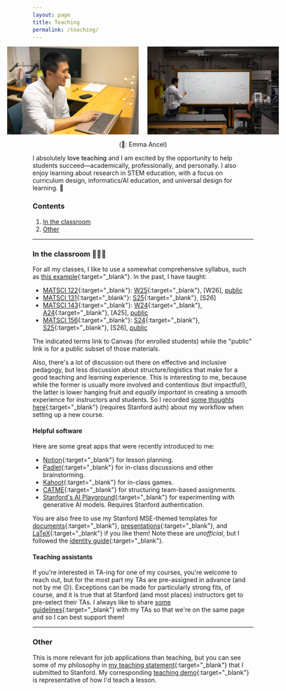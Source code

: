 ```yaml
---
layout: page
title: Teaching
permalink: /teaching/
---
```



<span style="display:flex;justify-content:center">
	<img src="/assets/fig/desk.jpg" alt="Enze desk" align="middle" height="200px">
	&nbsp;&nbsp;&nbsp;&nbsp;&nbsp;
	<img src="/assets/fig/teaching.jpg" alt="Enze teaching" align="middle" height="200px">
</span>
<center>
	<p>(📸: Emma Ancel)</p>
</center>

I absolutely <span style="font-weight:500">love teaching</span> and I am excited by the opportunity to help students succeed—academically, professionally, and personally.
I also enjoy learning about research in STEM education, with a focus on curriculum design, informatics/AI education, and universal design for learning. 🧠


### Contents

1. [In the classroom](#in-the-classroom-)
1. [Other](#other)

---------------------------------

### In the classroom 👨🏼‍🏫

For all my classes, I like to use a somewhat comprehensive syllabus, such as [this example](https://docs.google.com/document/d/1QrbCX5s_n8fGaEtbU1wuzEMItDOB4LknTW6fQCOxebY/edit?usp=sharing){:target="_blank"}.
In the past, I have taught:
- [MATSCI 122](https://explorecourses.stanford.edu/search?q=matsci122){:target="_blank"}: 
[W25](https://canvas.stanford.edu/courses/202301){:target="_blank"}, 
[W26], 
[public](https://bit.ly/mse122public)
- [MATSCI 131](https://explorecourses.stanford.edu/search?q=matsci131){:target="_blank"}:
[S25](https://canvas.stanford.edu/courses/207708){:target="_blank"}, 
[S26]
- [MATSCI 143](https://explorecourses.stanford.edu/search?q=matsci143){:target="_blank"}: 
[W24](https://canvas.stanford.edu/courses/183661){:target="_blank"}, 
[A24](https://canvas.stanford.edu/courses/196708){:target="_blank"}, 
[A25], 
[public](https://bit.ly/mse143public)
- [MATSCI 156](https://explorecourses.stanford.edu/search?q=matsci156){:target="_blank"}: 
[S24](https://canvas.stanford.edu/courses/190305){:target="_blank"}, 
[S25](https://canvas.stanford.edu/courses/205722){:target="_blank"}, 
[S26], 
[public](https://bit.ly/mse156public)

 The indicated terms link to Canvas (for enrolled students) while the "public" link is for a public subset of those materials.


Also, there's a lot of discussion out there on effective and inclusive pedagogy, but less discussion about structure/logistics that make for a good teaching and learning experience.
This is interesting to me, because while the former is usually more involved and contentious (but impactful!), the latter is lower hanging fruit and _equally important_ in creating a smooth experience for instructors and students.
So I recorded [some thoughts here](https://docs.google.com/document/d/15XXIS8MBmj-URnKJWPqF3X5mm47GiP-hIcJo6h6GbJU/edit?tab=t.0){:target="_blank"} (requires Stanford auth) about my workflow when setting up a new course.


#### Helpful software

Here are some great apps that were recently introduced to me:
- [Notion](https://www.notion.so/){:target="_blank"} for lesson planning.
- [Padlet](https://padlet.com/){:target="_blank"} for in-class discussions and other brainstorming.
- [Kahoot](https://kahoot.com/){:target="_blank"} for in-class games.
- [CATME](https://info.catme.org/){:target="_blank"} for structuring team-based assignments.
- [Stanford's AI Playground](https://aiplayground-prod.stanford.edu/c/new){:target="_blank"} for experimenting with generative AI models.
Requires Stanford authentication.

You are also free to use my Stanford MSE-themed templates for [documents](https://docs.google.com/document/d/1sfr_XQ0LwapQDIzobPFpjHfRk1QCmZfFgwzvm0gsz9g/edit?usp=sharing){:target="_blank"}, [presentations](https://docs.google.com/presentation/d/1LDv9veirAnjh2ZcnNkAmh1vTdW_8CCUpeRo9ybCxs2s/edit?usp=sharing){:target="_blank"}, and [LaTeX](https://www.overleaf.com/read/skrzcznwvrfd#0715a5){:target="_blank"} if you like them!
Note these are _unofficial_, but I followed the [identity guide](https://identity.stanford.edu/){:target="_blank"}.


#### Teaching assistants 

If you're interested in TA-ing for one of my courses, you're welcome to reach out, but for the most part my TAs are pre-assigned in advance (and not by me 😔).
Exceptions can be made for particularly strong fits, of course, and it is true that at Stanford (and most places) instructors get to pre-select their TAs.
I always like to share [some guidelines](https://docs.google.com/document/d/15VQWynIaDy42vuYOna7G1mKrQoeFY5NavKbKEAuAG2Q/edit?usp=sharing){:target="_blank"} with my TAs so that we're on the same page and so I can best support them!


---------------------------------


### Other

This is more relevant for job applications than teaching, but you can see some of my philosophy in [my teaching statement](https://docs.google.com/document/d/1EGvUmu5he7DbDgeKDURlCpgEXWDb8NEwWh9K8qIFSKs/edit?usp=sharing){:target="_blank"} that I submitted to Stanford.
My corresponding [teaching demo](https://docs.google.com/presentation/d/14g4NKJ20b5cIvt4U7KdkPCuzAP2_mdBXeJ-tLvxdR24/edit?usp=sharing){:target="_blank"} is representative of how I'd teach a lesson.


